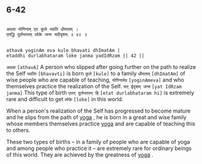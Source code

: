 ## 6-42


```shloka-sa

अथवा योगिनाम् एव कुले भवति धीमताम् ।
एतद्धि दुर्लभतरम् लोके जन्म यदीदृशम् ॥ ४२ ॥

```
```shloka-sa-hk

athavA yoginAm eva kule bhavati dhImatAm |
etaddhi durlabhataram loke janma yadIdRzam || 42 ||

```
`अथवा` `[athavA]` A person who slipped after going further on the path to realize the Self `भवव्ति` `[bhavavti]` is born `कुले` `[kule]` to a family `धीमताम्` `[dhImatAm]` of wise people who are capable of teaching, `योगिनामेव` `[yoginAmeva]` and who themselves practice the realization of the Self. `यत् ईदृशम् जन्म` `[yat IdRzam janma]` This type of birth `एतत् दुर्लभतरम् हि` `[etat durlabhataram hi]` is extremely rare and difficult to get `लोके` `[loke]` in this world.

When a person's realization of the Self has progressed to become mature and he slips from the path of 
[yoga](yoga_state_of_being)
, he is born in a great and wise family whose members themselves practice 
[yoga](yoga_state_of_being)
 and are capable of teaching this to others. 

These two types of births – in a family of people who are capable of yoga and among people who practice it – are extremely rare for ordinary beings of this world. They are achieved by the greatness of 
[yoga](yoga_state_of_being)
.


